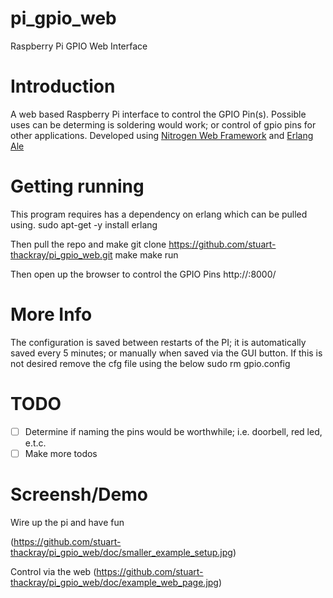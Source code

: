 # pi_gpio_web
Raspberry Pi GPIO Web Interface

# Introduction
A web based Raspberry Pi interface to control the GPIO Pin(s). Possible uses can be determing is soldering would work; or control of gpio pins for other applications. Developed using [Nitrogen Web Framework](https://github.com/nitrogen/nitrogen) and [Erlang Ale](https://github.com/esl/erlang_ale)

# Getting running

This program requires has a dependency on erlang which can be pulled using.
    sudo apt-get -y install erlang

Then pull the repo and make
    git clone https://github.com/stuart-thackray/pi_gpio_web.git
    make
    make run

Then open up the browser to control the GPIO Pins http://<IP-ADDRESS>:8000/

# More Info
The configuration is saved between restarts of the PI; it is automatically saved every 5 minutes; or manually when saved via the GUI button. If this is not desired remove the cfg file using the below
    sudo rm gpio.config

# TODO
- [ ] Determine if naming the pins would be worthwhile; i.e. doorbell, red led, e.t.c.
- [ ] Make more todos

# Screensh/Demo

Wire up the pi and have fun

(https://github.com/stuart-thackray/pi_gpio_web/doc/smaller_example_setup.jpg)

Control via the web
(https://github.com/stuart-thackray/pi_gpio_web/doc/example_web_page.jpg)
